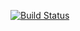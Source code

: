 [![Build Status](https://dev.azure.com/myvideogamelist/myvideogamelist-api/_apis/build/status/ChronosSF.myvideogamelist-api?branchName=master)](https://dev.azure.com/myvideogamelist/myvideogamelist-api/_build/latest?definitionId=1&branchName=master)